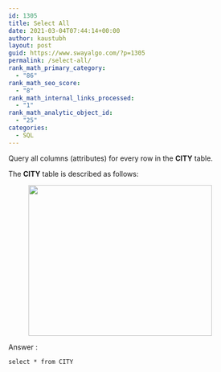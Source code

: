 ```yaml
---
id: 1305
title: Select All
date: 2021-03-04T07:44:14+00:00
author: kaustubh
layout: post
guid: https://www.swayalgo.com/?p=1305
permalink: /select-all/
rank_math_primary_category:
  - "86"
rank_math_seo_score:
  - "8"
rank_math_internal_links_processed:
  - "1"
rank_math_analytic_object_id:
  - "25"
categories:
  - SQL
---
```

Query all columns (attributes) for every row in the&nbsp;**CITY**&nbsp;table.

The&nbsp;**CITY**&nbsp;table is described as follows:<figure class="wp-block-image size-large">

<img loading="lazy" width="365" height="300" src="http://blog.kaustubh.codes/wp-content/uploads/2021/03/sql-1.jpg" alt="" class="wp-image-1307" srcset="https://blog.kaustubh.codes/wp-content/uploads/2021/03/sql-1.jpg 365w, https://blog.kaustubh.codes/wp-content/uploads/2021/03/sql-1-300x247.jpg 300w" sizes="(max-width: 365px) 100vw, 365px" /> </figure> 

Answer :

<pre class="wp-block-code"><code>select * from CITY</code></pre>